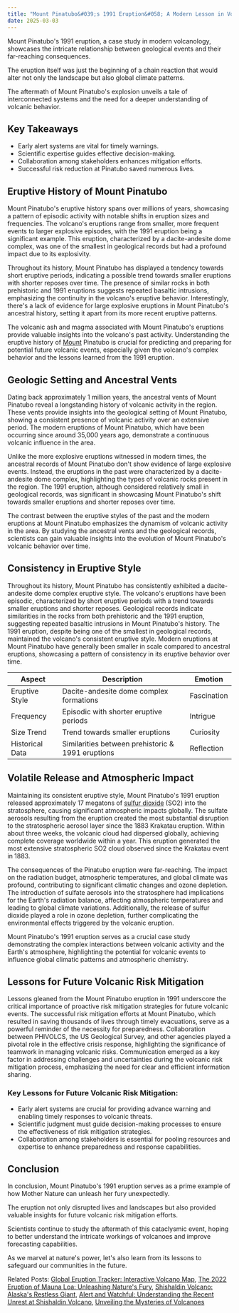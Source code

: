 ```yaml
---
title: "Mount Pinatubo&#039;s 1991 Eruption&#058; A Modern Lesson in Volcanology"
date: 2025-03-03
---
```


Mount Pinatubo's 1991 eruption, a case study in modern volcanology, showcases the intricate relationship between geological events and their far-reaching consequences.

The eruption itself was just the beginning of a chain reaction that would alter not only the landscape but also global climate patterns.

The aftermath of Mount Pinatubo's explosion unveils a tale of interconnected systems and the need for a deeper understanding of volcanic behavior.

## Key Takeaways

- Early alert systems are vital for timely warnings.
- Scientific expertise guides effective decision-making.
- Collaboration among stakeholders enhances mitigation efforts.
- Successful risk reduction at Pinatubo saved numerous lives.

## Eruptive History of Mount Pinatubo

Mount Pinatubo's eruptive history spans over millions of years, showcasing a pattern of episodic activity with notable shifts in eruption sizes and frequencies. The volcano's eruptions range from smaller, more frequent events to larger explosive episodes, with the 1991 eruption being a significant example. This eruption, characterized by a dacite-andesite dome complex, was one of the smallest in geological records but had a profound impact due to its explosivity.

Throughout its history, Mount Pinatubo has displayed a tendency towards short eruptive periods, indicating a possible trend towards smaller eruptions with shorter reposes over time. The presence of similar rocks in both prehistoric and 1991 eruptions suggests repeated basaltic intrusions, emphasizing the continuity in the volcano's eruptive behavior. Interestingly, there's a lack of evidence for large explosive eruptions in Mount Pinatubo's ancestral history, setting it apart from its more recent eruptive patterns.

The volcanic ash and magma associated with Mount Pinatubo's eruptions provide valuable insights into the volcano's past activity. Understanding the eruptive history of [Mount](https://magmamatters.com/understanding-volcanic-formation-a-comprehensive-guide/ "Understanding Volcanic Formation: A Comprehensive Guide") Pinatubo is crucial for predicting and preparing for potential future volcanic events, especially given the volcano's complex behavior and the lessons learned from the 1991 eruption.

## Geologic Setting and Ancestral Vents

Dating back approximately 1 million years, the ancestral vents of Mount Pinatubo reveal a longstanding history of volcanic activity in the region. These vents provide insights into the geological setting of Mount Pinatubo, showing a consistent presence of volcanic activity over an extensive period. The modern eruptions of Mount Pinatubo, which have been occurring since around 35,000 years ago, demonstrate a continuous volcanic influence in the area.

Unlike the more explosive eruptions witnessed in modern times, the ancestral records of Mount Pinatubo don't show evidence of large explosive events. Instead, the eruptions in the past were characterized by a dacite-andesite dome complex, highlighting the types of volcanic rocks present in the region. The 1991 eruption, although considered relatively small in geological records, was significant in showcasing Mount Pinatubo's shift towards smaller eruptions and shorter reposes over time.

The contrast between the eruptive styles of the past and the modern eruptions at Mount Pinatubo emphasizes the dynamism of volcanic activity in the area. By studying the ancestral vents and the geological records, scientists can gain valuable insights into the evolution of Mount Pinatubo's volcanic behavior over time.

## Consistency in Eruptive Style

Throughout its history, Mount Pinatubo has consistently exhibited a dacite-andesite dome complex eruptive style. The volcano's eruptions have been episodic, characterized by short eruptive periods with a trend towards smaller eruptions and shorter reposes. Geological records indicate similarities in the rocks from both prehistoric and the 1991 eruption, suggesting repeated basaltic intrusions in Mount Pinatubo's history. The 1991 eruption, despite being one of the smallest in geological records, maintained the volcano's consistent eruptive style. Modern eruptions at Mount Pinatubo have generally been smaller in scale compared to ancestral eruptions, showcasing a pattern of consistency in its eruptive behavior over time.

| Aspect | Description | Emotion |
| --- | --- | --- |
| Eruptive Style | Dacite-andesite dome complex formations | Fascination |
| Frequency | Episodic with shorter eruptive periods | Intrigue |
| Size Trend | Trend towards smaller eruptions | Curiosity |
| Historical Data | Similarities between prehistoric & 1991 eruptions | Reflection |

## Volatile Release and Atmospheric Impact

Maintaining its consistent eruptive style, Mount Pinatubo's 1991 eruption released approximately 17 megatons of [sulfur dioxide](https://magmamatters.com/the-art-and-science-of-volcano-monitoring/ "The Art and Science of Volcano Monitoring") (SO2) into the stratosphere, causing significant atmospheric impacts globally. The sulfate aerosols resulting from the eruption created the most substantial disruption to the stratospheric aerosol layer since the 1883 Krakatau eruption. Within about three weeks, the volcanic cloud had dispersed globally, achieving complete coverage worldwide within a year. This eruption generated the most extensive stratospheric SO2 cloud observed since the Krakatau event in 1883.

The consequences of the Pinatubo eruption were far-reaching. The impact on the radiation budget, atmospheric temperatures, and global climate was profound, contributing to significant climatic changes and ozone depletion. The introduction of sulfate aerosols into the stratosphere had implications for the Earth's radiation balance, affecting atmospheric temperatures and leading to global climate variations. Additionally, the release of sulfur dioxide played a role in ozone depletion, further complicating the environmental effects triggered by the volcanic eruption.

Mount Pinatubo's 1991 eruption serves as a crucial case study demonstrating the complex interactions between volcanic activity and the Earth's atmosphere, highlighting the potential for volcanic events to influence global climatic patterns and atmospheric chemistry.

## Lessons for Future Volcanic Risk Mitigation

Lessons gleaned from the Mount Pinatubo eruption in 1991 underscore the critical importance of proactive risk mitigation strategies for future volcanic events. The successful risk mitigation efforts at Mount Pinatubo, which resulted in saving thousands of lives through timely evacuations, serve as a powerful reminder of the necessity for preparedness. Collaboration between PHIVOLCS, the US Geological Survey, and other agencies played a pivotal role in the effective crisis response, highlighting the significance of teamwork in managing volcanic risks. Communication emerged as a key factor in addressing challenges and uncertainties during the volcanic risk mitigation process, emphasizing the need for clear and efficient information sharing.

### Key Lessons for Future Volcanic Risk Mitigation:

- Early alert systems are crucial for providing advance warning and enabling timely responses to volcanic threats.
- Scientific judgment must guide decision-making processes to ensure the effectiveness of risk mitigation strategies.
- Collaboration among stakeholders is essential for pooling resources and expertise to enhance preparedness and response capabilities.

## Conclusion

In conclusion, Mount Pinatubo's 1991 eruption serves as a prime example of how Mother Nature can unleash her fury unexpectedly.

The eruption not only disrupted lives and landscapes but also provided valuable insights for future volcanic risk mitigation efforts.

Scientists continue to study the aftermath of this cataclysmic event, hoping to better understand the intricate workings of volcanoes and improve forecasting capabilities.

As we marvel at nature's power, let's also learn from its lessons to safeguard our communities in the future.

Related Posts: [Global Eruption Tracker: Interactive Volcano Map](https://magmamatters.com/global-eruption-tracker-interactive-volcano-map/), [The 2022 Eruption of Mauna Loa: Unleashing Nature's Fury](https://magmamatters.com/the-2022-eruption-of-mauna-loa-unleashing-natures-fury/), [Shishaldin Volcano: Alaska's Restless Giant](https://magmamatters.com/shishaldin-volcano-alaskas-restless-giant/), [Alert and Watchful: Understanding the Recent Unrest at Shishaldin Volcano](https://magmamatters.com/alert-and-watchful-understanding-the-recent-unrest-at-shishaldin-volcano/), [Unveiling the Mysteries of Volcanoes](https://magmamatters.com/unveiling-the-mysteries-of-volcanoes/)
